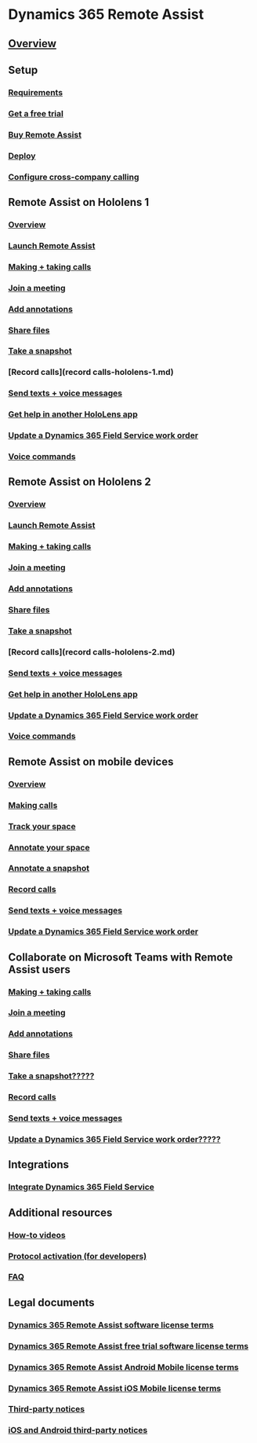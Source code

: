 # Dynamics 365 Remote Assist
## [Overview](index.md)
## Setup
### [Requirements](requirements.md)
### [Get a free trial](try-remote-assist-free.md)
### [Buy Remote Assist](buy-and-deploy-remote-assist.md)
### [Deploy](deploy-remote-assist.md)
### [Configure cross-company calling](cross-company-calling.md)
## Remote Assist on Hololens 1
### [Overview](user-guide.md)
### [Launch Remote Assist](launch-hololens-1.md)
### [Making + taking calls](making-taking-calls-hololens-1.md)
### [Join a meeting](join-meeting-hololens-1.md)
### [Add annotations](add-annotations-hololens-1.md)
### [Share files](share-files-hololens-1.md)
### [Take a snapshot](take-snapshot-hololens-1.md)
### [Record calls](record calls-hololens-1.md)
### [Send texts + voice messages](send-texts-voice-messages-hololens-1.md)
### [Get help in another HoloLens app](get-help-holoLens-app-hololens-1.md)
### [Update a Dynamics 365 Field Service work order](update-field-service-work-order-hololens-1.md)
### [Voice commands](voice-commands-hololens-1.md)
## Remote Assist on Hololens 2
### [Overview](overview-hololens-2.md)
### [Launch Remote Assist](launch-hololens-2.md)
### [Making + taking calls](making-taking-calls-hololens-2.md)
### [Join a meeting](join-meeting-hololens-2.md)
### [Add annotations](add-annotations-hololens-2.md)
### [Share files](share-files-hololens-2.md)
### [Take a snapshot](take-snapshot-hololens-2.md)
### [Record calls](record calls-hololens-2.md)
### [Send texts + voice messages](send-texts-voice-messages-hololens-2.md)
### [Get help in another HoloLens app](get-help-holoLens-app-hololens-2.md)
### [Update a Dynamics 365 Field Service work order](update-field-service-work-order-hololens-2.md)
### [Voice commands](voice-commands-hololens-2.md)
## Remote Assist on mobile devices
### [Overview](mobile-app/index.md)
### [Making calls](mobile-app/making-calls.md)
### [Track your space](mobile-app/track-space.md)
### [Annotate your space](mobile-app/annotate-space.md)
### [Annotate a snapshot](mobile-app/annotate-snapshot.md)
### [Record calls](mobile-app/record-calls.md)
### [Send texts + voice messages](mobile-app/send-texts-voice-messages.md)
### [Update a Dynamics 365 Field Service work order](mobile-app/update-field-service-work-orders.md)
## Collaborate on Microsoft Teams with Remote Assist users
### [Making + taking calls](use-microsoft-teams-with-remote-assist.md)
### [Join a meeting](join-a-meeting-teams.md)
### [Add annotations](add-annotations-teams.md)
### [Share files](share-files-teams.md)
### [Take a snapshot?????](take-snapshot-teams.md)
### [Record calls](record-calls-teams.md)
### [Send texts + voice messages](send-texts-voice-messages-teams.md)
### [Update a Dynamics 365 Field Service work order?????](update-field-service-work-orders-teams.md)
## Integrations
### [Integrate Dynamics 365 Field Service](troubleshoot-field-service.md)
## Additional resources
### [How-to videos](videos.md)
### [Protocol activation (for developers)](protocol-activation.md)
### [FAQ](faq.md)
## Legal documents
### [Dynamics 365 Remote Assist software license terms](../legal/remote-assist-license-terms.md)
### [Dynamics 365 Remote Assist free trial software license terms](../legal/remote-assist-license-terms-free-trial.md)
### [Dynamics 365 Remote Assist Android Mobile license terms](../legal/remote-assist-mobile-android.md)
### [Dynamics 365 Remote Assist iOS Mobile license terms](../legal/remote-assist-mobile-iOS.md)
### [Third-party notices](../legal/remote-assist-third-party-notice.md)
### [iOS and Android third-party notices](../legal/ios-android-third-party.md)
